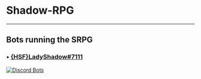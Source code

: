 # Shadow-RPG
----------
## Bots running the SRPG
### • [{HSF}LadyShadow#7111](https://github.com/shadow-spybeje/LadyShadow/blob/master/README.md)
[![Discord Bots](https://discordbots.org/api/widget/347872963636494337.svg)](https://discordbots.org/bot/347872963636494337)
